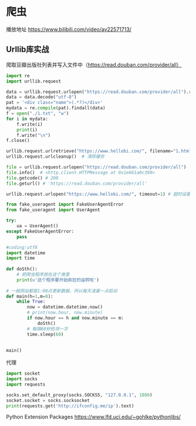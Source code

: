 # 爬虫

播放地址 https://www.bilibili.com/video/av22571713/

## Urllib库实战

爬取豆瓣出版社列表并写入文件中（https://read.douban.com/provider/all）

```python
import re
import urllib.request

data = urllib.request.urlopen("https://read.douban.com/provider/all").read()
data = data.decode("utf-8")
pat = '<div class="name">(.*?)</div>'
mydata = re.compile(pat).findall(data)
f = open("./1.txt", "w")
for i in mydata:
    f.write(i)
    print(i)
    f.write("\n")
f.close()
```

```python
urllib.request.urlretrieve("https://www.hellobi.com/", filename="1.html")  # 拿网页
urllib.request.urlcleanup()  # 清除缓存
```

```python
file = urllib.request.urlopen("https://read.douban.com/provider/all")
file.info()  # <http.client.HTTPMessage at 0x1e661a0c390>
file.getcode() # 200
file.geturl() # 'https://read.douban.com/provider/all'
```

```python
urllib.request.urlopen("https://www.hellobi.com/", timeout=1) # 超时设置 1秒
```

```python
from fake_useragent import FakeUserAgentError
from fake_useragent import UserAgent

try:
    ua = UserAgent()
except FakeUserAgentError:
    pass
```

```python
#coding:utf8
import datetime
import time
 
def doSth():
    # 把爬虫程序放在这个类里
    print(u'这个程序要开始疯狂的运转啦')
 
# 一般网站都是1:00点更新数据，所以每天凌晨一点启动
def main(h=1,m=0):
    while True:
        now = datetime.datetime.now()
        # print(now.hour, now.minute)
        if now.hour == h and now.minute == m:
            doSth()
        # 每隔60秒检测一次
        time.sleep(60)
    
 
main()
```

代理

```python
import socket
import socks
import requests

socks.set_default_proxy(socks.SOCKS5, "127.0.0.1", 1080)
socket.socket = socks.socksocket
print(requests.get('http://ifconfig.me/ip').text)
```

 Python Extension Packages <https://www.lfd.uci.edu/~gohlke/pythonlibs/>

